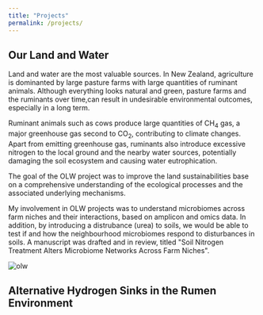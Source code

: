 ```yaml
---
title: "Projects"
permalink: /projects/
---
```


## Our Land and Water

Land and water are the most valuable sources. In New Zealand, agriculture is dominanted by large pasture farms with large quantities of ruminant animals. Although everything looks natural and green, pasture farms and the ruminants over time,can result in undesirable environmental outcomes, especially in a long term. 

Ruminant animals such as cows produce large quantities of CH<sub>4</sub> gas, a major greenhouse gas second to CO<sub>2</sub>, contributing to climate changes. Apart from emitting greenhouse gas, ruminants also introduce excessive nitrogen to the local ground and the nearby water sources, potentially damaging the soil ecosystem and causing water eutrophication. 

The goal of the OLW project was to improve the land sustainabilities base on a comprehensive understanding of the ecological processes and the associated underlying mechanisms.

My involvement in OLW projects was to understand microbiomes across farm niches and their interactions, based on amplicon and omics data. In addition, by introducing a distrubance (urea) to soils, we would be able to test if and how the neighbourhood microbiomes respond to disturbances in soils. A manuscript was drafted and in review, titled "Soil Nitrogen Treatment Alters Microbiome Networks Across Farm Niches". 

<img class="cover" src="images/olw_ab.jpg" alt="olw">

## Alternative Hydrogen Sinks in the Rumen Environment




<!-- {% include base_path %}


{% for post in site.projects %}
  {% include archive-single.html %}
{% endfor %}
-->

